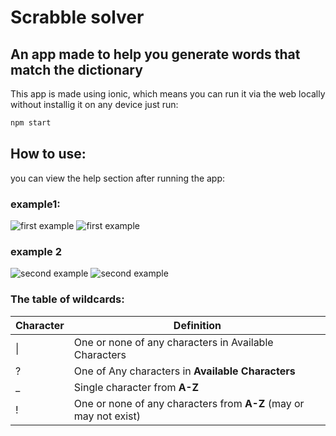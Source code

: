 # Scrabble solver

## An app made to help you generate words that match the dictionary

This app is made using ionic, which means you can run it via the web locally without installig it on any device just run:

```sh
npm start
```

## How to use:

you can view the help section after running the app:

### example1:

![first example](www/res/help/firstEg.png)
![first example](www/res/help/firstEgAfter.png)

### example 2

![second example](www/res/help/firstEgBefore.png)
![second example](www/res/help/firstEgResult.png)


### The table of wildcards:

| Character | Definition                                                        |
|-----------|-------------------------------------------------------------------|
| \|        | One or none of any characters in Available Characters             |
| ?         | One of Any characters in **Available Characters**                 |
| _         | Single character from **A-Z**                                     |
| !         | One or none of any characters from **A-Z** (may or may not exist) |
